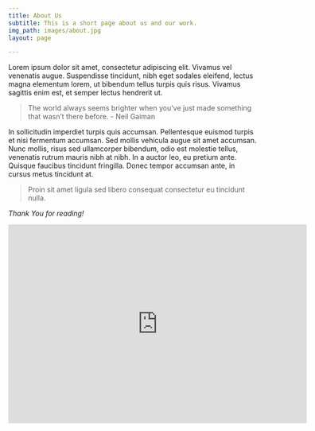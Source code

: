 ```yaml
---
title: About Us
subtitle: This is a short page about us and our work.
img_path: images/about.jpg
layout: page

---
```

Lorem ipsum dolor sit amet, consectetur adipiscing elit. Vivamus vel venenatis augue. Suspendisse tincidunt, nibh eget sodales eleifend, lectus magna elementum lorem, ut bibendum tellus turpis quis risus. Vivamus sagittis enim est, et semper lectus hendrerit ut.

> The world always seems brighter when you’ve just made something that wasn’t there before. - Neil Gaiman

In sollicitudin imperdiet turpis quis accumsan. Pellentesque euismod turpis et nisi fermentum accumsan. Sed mollis vehicula augue sit amet accumsan. Nunc mollis, risus sed ullamcorper bibendum, odio est molestie tellus, venenatis rutrum mauris nibh at nibh. In a auctor leo, eu pretium ante. Quisque faucibus tincidunt fringilla. Donec tempor accumsan ante, in cursus metus tincidunt at.

>  Proin sit amet ligula sed libero consequat consectetur eu tincidunt nulla.

_Thank You for reading!_

<iframe width="600" height="400" src="https://www.youtube.com/embed/sM-mTw3GsqM" frameborder="0" allow="accelerometer; autoplay; encrypted-media; gyroscope; picture-in-picture" allowfullscreen></iframe>